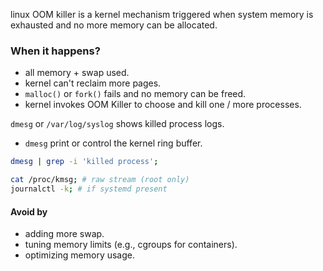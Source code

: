 linux OOM killer is a kernel mechanism triggered when system memory is exhausted and no more memory can be allocated.

### When it happens?
- all memory + swap used.
- kernel can't reclaim more pages.
- `malloc()` or `fork()` fails and no memory can be freed.
- kernel invokes OOM Killer to choose and kill one / more processes.

`dmesg` or `/var/log/syslog` shows killed process logs.
- `dmesg` print or control the kernel ring buffer.

```sh
dmesg | grep -i 'killed process';
```

```sh
cat /proc/kmsg; # raw stream (root only)
journalctl -k; # if systemd present
```

#### Avoid by
- adding more swap.
- tuning memory limits (e.g., cgroups for containers).
- optimizing memory usage.